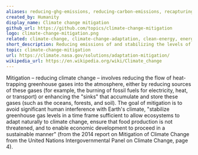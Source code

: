```yaml
---
aliases: reducing-ghg-emissions, reducing-carbon-emissions, recapturing-ghg-emissions, recapturing-carbon-emissions
created_by: Humanity
display_name: Climate change mitigation
github_url: https://github.com/topics/climate-change-mitigation
logo: climate-change-mitigation.png
related: climate-change, climate-change-adaptation, clean-energy, energy-conservation, agriculture-and-industry, carbon-sequestration
short_description: Reducing emissions of and stabilizing the levels of heat-trapping greenhouse gases in the atmosphere.
topic: climate-change-mitigation
url: https://climate.nasa.gov/solutions/adaptation-mitigation/
wikipedia_url: https://en.wikipedia.org/wiki/Climate_change
---
```


Mitigation – reducing climate change – involves reducing the flow of heat-trapping greenhouse gases into the atmosphere, either by reducing sources of these gases (for example, the burning of fossil fuels for electricity, heat, or transport) or enhancing the "sinks" that accumulate and store these gases (such as the oceans, forests, and soil). The goal of mitigation is to avoid significant human interference with Earth's climate, "stabilize greenhouse gas levels in a time frame sufficient to allow ecosystems to adapt naturally to climate change, ensure that food production is not threatened, and to enable economic development to proceed in a sustainable manner" (from the 2014 report on Mitigation of Climate Change from the United Nations Intergovernmental Panel on Climate Change, page 4).
